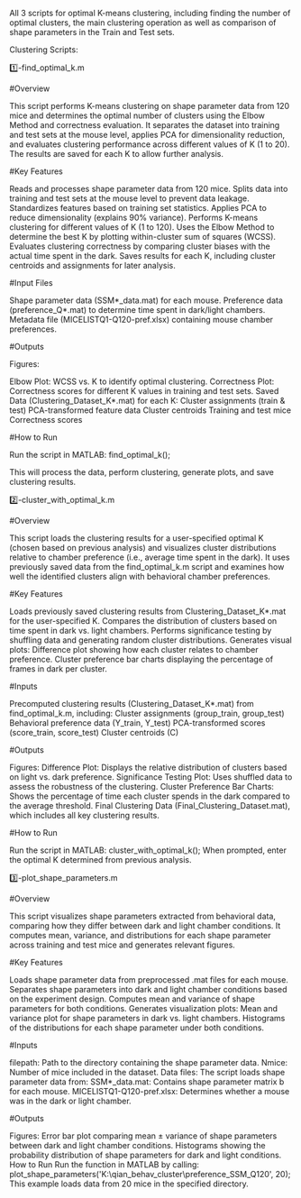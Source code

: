 All 3 scripts for optimal K-means clustering, including finding the number of optimal clusters, the main clustering operation as well as comparison of shape parameters in the Train and Test sets.  

Clustering Scripts:

1️⃣-find_optimal_k.m

#Overview

This script performs K-means clustering on shape parameter data from 120 mice and determines the optimal number of clusters using the Elbow Method and correctness evaluation. It separates the dataset into training and test sets at the mouse level, applies PCA for dimensionality reduction, and evaluates clustering performance across different values of K (1 to 20). The results are saved for each K to allow further analysis.

#Key Features

Reads and processes shape parameter data from 120 mice.
Splits data into training and test sets at the mouse level to prevent data leakage.
Standardizes features based on training set statistics.
Applies PCA to reduce dimensionality (explains 90% variance).
Performs K-means clustering for different values of K (1 to 120).
Uses the Elbow Method to determine the best K by plotting within-cluster sum of squares (WCSS).
Evaluates clustering correctness by comparing cluster biases with the actual time spent in the dark.
Saves results for each K, including cluster centroids and assignments for later analysis.

#Input Files

Shape parameter data (SSM*_data.mat) for each mouse.
Preference data (preference_Q*.mat) to determine time spent in dark/light chambers.
Metadata file (MICELISTQ1-Q120-pref.xlsx) containing mouse chamber preferences.

#Outputs

Figures:

Elbow Plot: WCSS vs. K to identify optimal clustering.
Correctness Plot: Correctness scores for different K values in training and test sets.
Saved Data (Clustering_Dataset_K*.mat) for each K:
Cluster assignments (train & test)
PCA-transformed feature data
Cluster centroids
Training and test mice
Correctness scores

#How to Run

Run the script in MATLAB:
find_optimal_k();

This will process the data, perform clustering, generate plots, and save clustering results.

2️⃣-cluster_with_optimal_k.m

#Overview

This script loads the clustering results for a user-specified optimal K (chosen based on previous analysis) and visualizes cluster distributions relative to chamber preference (i.e., average time spent in the dark). It uses previously saved data from the find_optimal_k.m script and examines how well the identified clusters align with behavioral chamber preferences.

#Key Features

Loads previously saved clustering results from Clustering_Dataset_K*.mat for the user-specified K.
Compares the distribution of clusters based on time spent in dark vs. light chambers.
Performs significance testing by shuffling data and generating random cluster distributions.
Generates visual plots:
Difference plot showing how each cluster relates to chamber preference.
Cluster preference bar charts displaying the percentage of frames in dark per cluster.

#Inputs

Precomputed clustering results (Clustering_Dataset_K*.mat) from find_optimal_k.m, including:
Cluster assignments (group_train, group_test)
Behavioral preference data (Y_train, Y_test)
PCA-transformed scores (score_train, score_test)
Cluster centroids (C)

#Outputs

Figures:
Difference Plot: Displays the relative distribution of clusters based on light vs. dark preference.
Significance Testing Plot: Uses shuffled data to assess the robustness of the clustering.
Cluster Preference Bar Charts: Shows the percentage of time each cluster spends in the dark compared to the average threshold.
Final Clustering Data (Final_Clustering_Dataset.mat), which includes all key clustering results.

#How to Run

Run the script in MATLAB:
cluster_with_optimal_k();
When prompted, enter the optimal K determined from previous analysis.

3️⃣-plot_shape_parameters.m

#Overview

This script visualizes shape parameters extracted from behavioral data, comparing how they differ between dark and light chamber conditions. It computes mean, variance, and distributions for each shape parameter across training and test mice and generates relevant figures.

#Key Features

Loads shape parameter data from preprocessed .mat files for each mouse.
Separates shape parameters into dark and light chamber conditions based on the experiment design.
Computes mean and variance of shape parameters for both conditions.
Generates visualization plots:
Mean and variance plot for shape parameters in dark vs. light chambers.
Histograms of the distributions for each shape parameter under both conditions.

#Inputs

filepath: Path to the directory containing the shape parameter data.
Nmice: Number of mice included in the dataset.
Data files: The script loads shape parameter data from:
SSM*_data.mat: Contains shape parameter matrix b for each mouse.
MICELISTQ1-Q120-pref.xlsx: Determines whether a mouse was in the dark or light chamber.

#Outputs

Figures:
Error bar plot comparing mean ± variance of shape parameters between dark and light chamber conditions.
Histograms showing the probability distribution of shape parameters for dark and light conditions.
How to Run
Run the function in MATLAB by calling:
plot_shape_parameters('K:\qian_behav_cluster\preference_SSM_Q120', 20);
This example loads data from 20 mice in the specified directory.
